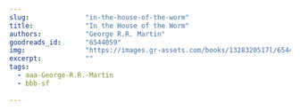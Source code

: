 ```yaml
---
slug:              "in-the-house-of-the-worm"
title:             "In the House of the Worm"
authors:           "George R.R. Martin"
goodreads_id:      "6544059"
img:               "https://images.gr-assets.com/books/1328320517l/6544059.jpg"
excerpt:           ""
tags:
  - aaa-George-R.R.-Martin
  - bbb-sf
  
---
```


